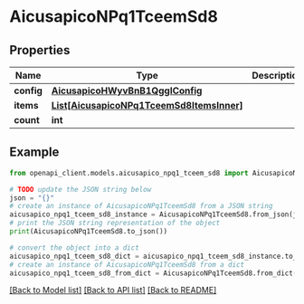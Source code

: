 # AicusapicoNPq1TceemSd8


## Properties

Name | Type | Description | Notes
------------ | ------------- | ------------- | -------------
**config** | [**AicusapicoHWyvBnB1QggIConfig**](AicusapicoHWyvBnB1QggIConfig.md) |  | [optional] 
**items** | [**List[AicusapicoNPq1TceemSd8ItemsInner]**](AicusapicoNPq1TceemSd8ItemsInner.md) |  | [optional] 
**count** | **int** |  | [optional] 

## Example

```python
from openapi_client.models.aicusapico_npq1_tceem_sd8 import AicusapicoNPq1TceemSd8

# TODO update the JSON string below
json = "{}"
# create an instance of AicusapicoNPq1TceemSd8 from a JSON string
aicusapico_npq1_tceem_sd8_instance = AicusapicoNPq1TceemSd8.from_json(json)
# print the JSON string representation of the object
print(AicusapicoNPq1TceemSd8.to_json())

# convert the object into a dict
aicusapico_npq1_tceem_sd8_dict = aicusapico_npq1_tceem_sd8_instance.to_dict()
# create an instance of AicusapicoNPq1TceemSd8 from a dict
aicusapico_npq1_tceem_sd8_from_dict = AicusapicoNPq1TceemSd8.from_dict(aicusapico_npq1_tceem_sd8_dict)
```
[[Back to Model list]](../README.md#documentation-for-models) [[Back to API list]](../README.md#documentation-for-api-endpoints) [[Back to README]](../README.md)


